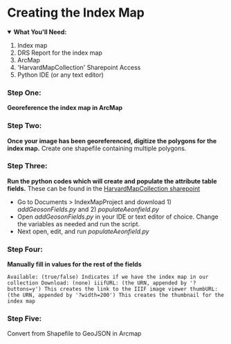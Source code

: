 # Creating the Index Map

<details open>
  <summary><b>What You'll Need:</b></summary>
<ol>
<li>Index map</li>
<li>DRS Report for the index map</li>
<li>ArcMap</li>  
<li>'HarvardMapCollection' Sharepoint Access</li>    
<li>Python IDE (or any text editor)</li>     
</ol>
</details>

### Step One:
**Georeference the index map in ArcMap**
### Step Two:
**Once your image has been georeferenced, digitize the polygons for the index map.** Create one shapefile containing multiple polygons.
### Step Three:
**Run the python codes which will create and populate the attribute table fields.** These can be found in the [HarvardMapCollection sharepoint](https://hu.sharepoint.com/sites/HarvardMapCollection)
- Go to Documents > IndexMapProject and download 1) *addGeosonFields.py* and 2) *populateAeonfield.py*
- Open *addGeosonFields.py* in your IDE or text editor of choice. Change the variables as needed and run the script.
- Next open, edit, and run *populateAeonfield.py*
### Step Four:
**Manually fill in values for the rest of the fields**

`Available: (true/false) Indicates if we have the index map in our collection
Download: (none)
iiifURL: (the URN, appended by '?buttons=y') This creates the link to the IIIF image viewer
thumbURL: (the URN, appended by '?width=200') This creates the thumbnail for the index map`

### Step Five:
Convert from Shapefile to GeoJSON in Arcmap

